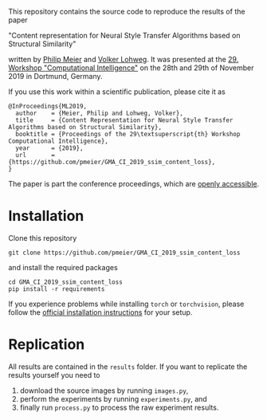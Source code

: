 This repository contains the source code to reproduce the results of the paper

"Content representation for Neural Style Transfer Algorithms based on Structural Similarity"

written by [Philip Meier](https://www.th-owl.de/init/en/das-init/team/c/meier-5.html) and [Volker Lohweg](https://www.th-owl.de/init/en/das-init/team/c/lohweg-1.html). It was  presented at the [29. Workshop "Computational Intelligence"](http://www.rst.e-technik.tu-dortmund.de/cms/de/Veranstaltungen/GMA-Fachausschuss/index.html) on the 28th and 29th of November 2019 in Dortmund, Germany.

If you use this work within a scientific publication, please cite it as

```
@InProceedings{ML2019,
  author    = {Meier, Philip and Lohweg, Volker},
  title     = {Content Representation for Neural Style Transfer Algorithms based on Structural Similarity},
  booktitle = {Proceedings of the 29\textsuperscript{th} Workshop Computational Intelligence},
  year      = {2019},
  url       = {https://github.com/pmeier/GMA_CI_2019_ssim_content_loss},
}
```

The paper is part the conference proceedings, which are [openly accessible](https://dx.doi.org/10.5445/KSP/1000098736).

# Installation

Clone this repository

`git clone https://github.com/pmeier/GMA_CI_2019_ssim_content_loss`

and install the required packages

```
cd GMA_CI_2019_ssim_content_loss
pip install -r requirements
```

If you experience problems while installing `torch` or `torchvision`, please follow the [official installation instructions](https://pytorch.org/get-started/locally/) for your setup.

# Replication

All results are contained in the `results` folder. If you want to replicate the results yourself you need to

1. download the source images by running `images.py`,
2. perform the experiments by running `experiments.py`, and
3. finally run `process.py` to process the raw experiment results.

